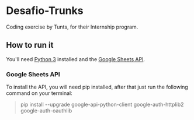 # Desafio-Trunks
Coding exercise by Tunts, for their Internship program.

## How to run it
You'll need [Python 3](https://www.python.org/downloads/) installed and the [Google Sheets API](https://developers.google.com/sheets/api/quickstart/python).
### Google Sheets API
To install the API, you will need pip installed, after that just run the following command on your terminal:
> pip install --upgrade google-api-python-client google-auth-httplib2 google-auth-oauthlib


